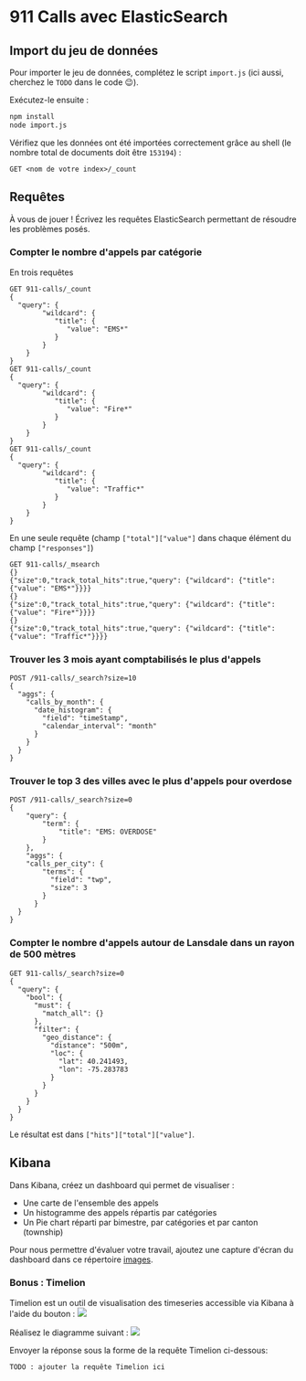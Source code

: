 # 911 Calls avec ElasticSearch

## Import du jeu de données

Pour importer le jeu de données, complétez le script `import.js` (ici aussi, cherchez le `TODO` dans le code :wink:).

Exécutez-le ensuite :

```bash
npm install
node import.js
```

Vérifiez que les données ont été importées correctement grâce au shell (le nombre total de documents doit être `153194`) :

```shell
GET <nom de votre index>/_count
```

## Requêtes

À vous de jouer ! Écrivez les requêtes ElasticSearch permettant de résoudre les problèmes posés.

### Compter le nombre d'appels par catégorie

En trois requêtes

```shell
GET 911-calls/_count
{
  "query": {
        "wildcard": {
           "title": {
              "value": "EMS*"
           }
        }
    }
}
GET 911-calls/_count
{
  "query": {
        "wildcard": {
           "title": {
              "value": "Fire*"
           }
        }
    }
}
GET 911-calls/_count
{
  "query": {
        "wildcard": {
           "title": {
              "value": "Traffic*"
           }
        }
    }
}
```

En une seule requête (champ `["total"]["value"]` dans chaque élément du champ `["responses"]`)

```shell
GET 911-calls/_msearch
{}
{"size":0,"track_total_hits":true,"query": {"wildcard": {"title": {"value": "EMS*"}}}}
{}
{"size":0,"track_total_hits":true,"query": {"wildcard": {"title": {"value": "Fire*"}}}}
{}
{"size":0,"track_total_hits":true,"query": {"wildcard": {"title": {"value": "Traffic*"}}}}
```

### Trouver les 3 mois ayant comptabilisés le plus d'appels

```shell
POST /911-calls/_search?size=10
{
  "aggs": {
    "calls_by_month": {
      "date_histogram": {
        "field": "timeStamp",
        "calendar_interval": "month"
      }
    }
  }
}
```

### Trouver le top 3 des villes avec le plus d'appels pour overdose

```shell
POST /911-calls/_search?size=0
{
    "query": {
        "term": {
            "title": "EMS: OVERDOSE"
        }
    },
    "aggs": {
    "calls_per_city": {
        "terms": {
          "field": "twp",
          "size": 3
        }
      }
  }
}
```

### Compter le nombre d'appels autour de Lansdale dans un rayon de 500 mètres

```shell
GET 911-calls/_search?size=0
{
  "query": {
    "bool": {
      "must": {
        "match_all": {}
      },
      "filter": {
        "geo_distance": {
          "distance": "500m",
          "loc": {
            "lat": 40.241493,
            "lon": -75.283783
          }
        }
      }
    }
  }
}
```

Le résultat est dans `["hits"]["total"]["value"]`.

## Kibana

Dans Kibana, créez un dashboard qui permet de visualiser :

* Une carte de l'ensemble des appels
* Un histogramme des appels répartis par catégories
* Un Pie chart réparti par bimestre, par catégories et par canton (township)

Pour nous permettre d'évaluer votre travail, ajoutez une capture d'écran du dashboard dans ce répertoire [images](images).

### Bonus : Timelion
Timelion est un outil de visualisation des timeseries accessible via Kibana à l'aide du bouton : ![](images/timelion.png)

Réalisez le diagramme suivant :
![](images/timelion-chart.png)

Envoyer la réponse sous la forme de la requête Timelion ci-dessous:  

```
TODO : ajouter la requête Timelion ici
```
